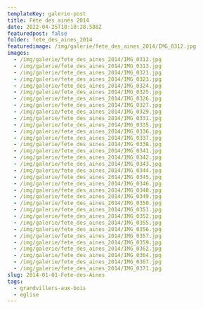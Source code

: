 ```yaml
---
templateKey: galerie-post
title: Fête des ainés 2014
date: 2022-04-25T18:10:28.588Z
featuredpost: false
folder: fete_des_aines_2014
featuredimage: /img/galerie/fete_des_aines_2014/IMG_0312.jpg
images:
  - /img/galerie/fete_des_aines_2014/IMG_0312.jpg
  - /img/galerie/fete_des_aines_2014/IMG_0313.jpg
  - /img/galerie/fete_des_aines_2014/IMG_0321.jpg
  - /img/galerie/fete_des_aines_2014/IMG_0323.jpg
  - /img/galerie/fete_des_aines_2014/IMG_0324.jpg
  - /img/galerie/fete_des_aines_2014/IMG_0325.jpg
  - /img/galerie/fete_des_aines_2014/IMG_0326.jpg
  - /img/galerie/fete_des_aines_2014/IMG_0327.jpg
  - /img/galerie/fete_des_aines_2014/IMG_0329.jpg
  - /img/galerie/fete_des_aines_2014/IMG_0331.jpg
  - /img/galerie/fete_des_aines_2014/IMG_0335.jpg
  - /img/galerie/fete_des_aines_2014/IMG_0336.jpg
  - /img/galerie/fete_des_aines_2014/IMG_0337.jpg
  - /img/galerie/fete_des_aines_2014/IMG_0338.jpg
  - /img/galerie/fete_des_aines_2014/IMG_0341.jpg
  - /img/galerie/fete_des_aines_2014/IMG_0342.jpg
  - /img/galerie/fete_des_aines_2014/IMG_0343.jpg
  - /img/galerie/fete_des_aines_2014/IMG_0344.jpg
  - /img/galerie/fete_des_aines_2014/IMG_0345.jpg
  - /img/galerie/fete_des_aines_2014/IMG_0346.jpg
  - /img/galerie/fete_des_aines_2014/IMG_0348.jpg
  - /img/galerie/fete_des_aines_2014/IMG_0349.jpg
  - /img/galerie/fete_des_aines_2014/IMG_0350.jpg
  - /img/galerie/fete_des_aines_2014/IMG_0351.jpg
  - /img/galerie/fete_des_aines_2014/IMG_0352.jpg
  - /img/galerie/fete_des_aines_2014/IMG_0355.jpg
  - /img/galerie/fete_des_aines_2014/IMG_0356.jpg
  - /img/galerie/fete_des_aines_2014/IMG_0357.jpg
  - /img/galerie/fete_des_aines_2014/IMG_0359.jpg
  - /img/galerie/fete_des_aines_2014/IMG_0362.jpg
  - /img/galerie/fete_des_aines_2014/IMG_0364.jpg
  - /img/galerie/fete_des_aines_2014/IMG_0367.jpg
  - /img/galerie/fete_des_aines_2014/IMG_0371.jpg
slug: 2014-01-01-Fete-des-Aines
tags:
  - grandvillers-aux-bois
  - eglise
---
```


